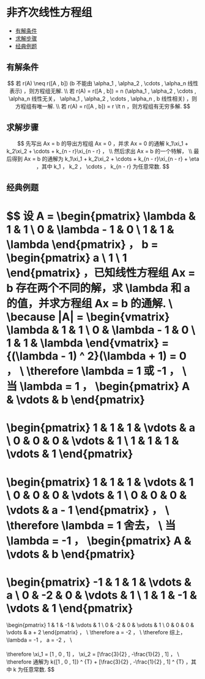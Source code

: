 # 非齐次线性方程组

* [有解条件](#有解条件)
* [求解步骤](#求解步骤)
* [经典例题](#经典例题)

## 有解条件

$$
若 r(A) \neq r([A , b]) (b 不能由 \alpha_1 , \alpha_2 , \cdots , \alpha_n 线性表示) ，则方程组无解.
\\
若 r(A) = r([A , b]) = n (\alpha_1 , \alpha_2 , \cdots , \alpha_n 线性无关， \alpha_1 , \alpha_2 , \cdots , \alpha_n , b 线性相关) ，则方程组有唯一解.
\\
若 r(A) = r([A , b]) = r \lt n ，则方程组有无穷多解.
$$

## 求解步骤

$$
先写出 Ax = b 的导出方程组 Ax = 0 ，并求 Ax = 0 的通解 k_1\xi_1 + k_2\xi_2 + \cdots + k_{n - r}\xi_{n - r} ，
\\
然后求出 Ax = b 的一个特解，
\\
最后得到 Ax = b 的通解为 k_1\xi_1 + k_2\xi_2 + \cdots + k_{n - r}\xi_{n - r} + \eta ，其中 k_1 ， k_2 ， \cdots ， k_{n - r} 为任意常数.
$$

## 经典例题

$$
设 A =
\begin{pmatrix}
\lambda & 1 & 1 \\
0 & \lambda - 1 & 0 \\
1 & 1 & \lambda
\end{pmatrix}
， b =
\begin{pmatrix}
a \\
1 \\
1
\end{pmatrix}
，已知线性方程组 Ax = b 存在两个不同的解，求 \lambda 和 a 的值，并求方程组 Ax = b 的通解.
\\
\because |A| =
\begin{vmatrix}
\lambda & 1 & 1 \\
0 & \lambda - 1 & 0 \\
1 & 1 & \lambda
\end{vmatrix}
= {(\lambda - 1) ^ 2}(\lambda + 1) = 0 ，
\\
\therefore \lambda = 1 或 -1 ，
\\
当 \lambda = 1 ，
\begin{pmatrix}
A & \vdots & b
\end{pmatrix}
=
\begin{pmatrix}
1 & 1 & 1 & \vdots & a \\
0 & 0 & 0 & \vdots & 1 \\
1 & 1 & 1 & \vdots & 1
\end{pmatrix}
=
\begin{pmatrix}
1 & 1 & 1 & \vdots & 1 \\
0 & 0 & 0 & \vdots & 1 \\
0 & 0 & 0 & \vdots & a - 1
\end{pmatrix} ，
\\
\therefore \lambda = 1 舍去，
\\
当 \lambda = -1 ，
\begin{pmatrix}
A & \vdots & b
\end{pmatrix}
=
\begin{pmatrix}
-1 & 1 & 1 & \vdots & a \\
0 & -2 & 0 & \vdots & 1 \\
1 & 1 & -1 & \vdots & 1
\end{pmatrix}
=
\begin{pmatrix}
1 & 1 & -1 & \vdots & 1 \\
0 & -2 & 0 & \vdots & 1 \\
0 & 0 & 0 & \vdots & a + 2
\end{pmatrix} ，
\\
\therefore a = -2 ，
\\
\therefore 综上， \lambda = -1 ， a = -2 ，
\\\
\
\therefore \xi_1 = [1 , 0 , 1] ， \xi_2 = [\frac{3}{2} , -\frac{1}{2} , 1] ，
\\
\therefore 通解为 k{[1 , 0 , 1]} ^ {T} + [\frac{3}{2} , -\frac{1}{2} , 1] ^ {T} ，其中 k 为任意常数.
$$




